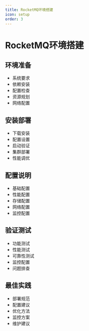 ```yaml
---
title: RocketMQ环境搭建
icon: setup
order: 3
---
```


# RocketMQ环境搭建

## 环境准备
- 系统要求
- 依赖安装
- 配置检查
- 资源规划
- 网络配置

## 安装部署
- 下载安装
- 配置设置
- 启动验证
- 集群部署
- 性能调优

## 配置说明
- 基础配置
- 性能配置
- 存储配置
- 网络配置
- 监控配置

## 验证测试
- 功能测试
- 性能测试
- 可靠性测试
- 监控配置
- 问题排查

## 最佳实践
- 部署规范
- 配置建议
- 优化方法
- 监控方案
- 维护建议
